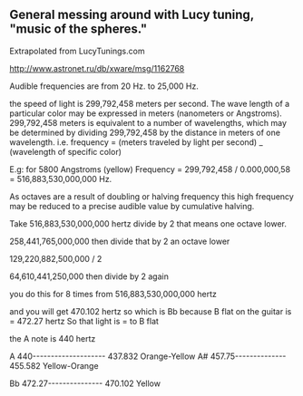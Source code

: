 ## General messing around with Lucy tuning, "music of the spheres."

Extrapolated from LucyTunings.com

http://www.astronet.ru/db/xware/msg/1162768

Audible frequencies are from 20 Hz. to 25,000 Hz.

the speed of light is  299,792,458 meters per second. The wave length of a particular color may be expressed in meters (nanometers or Angstroms).
299,792,458 meters is equivalent to a number of wavelengths, which may be determined by dividing 299,792,458 by the distance in meters of one wavelength.
i.e. frequency = (meters traveled by light per second) _ (wavelength of specific color)

E.g: for 5800 Angstroms (yellow) Frequency = 299,792,458 / 0.000,000,58 = 516,883,530,000,000 Hz.

As octaves are a result of doubling or halving frequency this high frequency may be reduced to a precise audible value by cumulative halving.

Take 516,883,530,000,000 hertz divide by 2 that means one octave lower.

258,441,765,000,000 then divide that by 2 an octave lower

129,220,882,500,000 / 2

64,610,441,250,000  then divide by 2 again


you do this for 8 times from 516,883,530,000,000 hertz

and you will get 470.102 hertz so
which is Bb because  B flat on the guitar is =  472.27 hertz
So that light is = to B flat

the A note is 440 hertz


A 440-------------------- 437.832 Orange-Yellow
A# 457.75-------------- 455.582 Yellow-Orange


Bb 472.27---------------            470.102 Yellow
